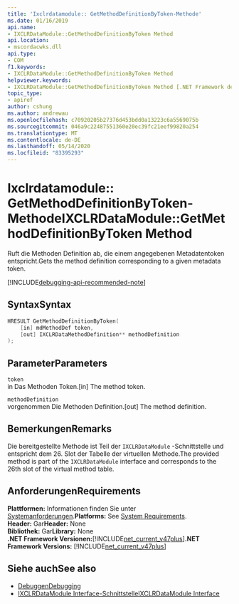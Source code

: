 ```yaml
---
title: 'Ixclrdatamodule:: GetMethodDefinitionByToken-Methode'
ms.date: 01/16/2019
api.name:
- IXCLRDataModule::GetMethodDefinitionByToken Method
api.location:
- mscordacwks.dll
api.type:
- COM
f1.keywords:
- IXCLRDataModule::GetMethodDefinitionByToken Method
helpviewer.keywords:
- IXCLRDataModule::GetMethodDefinitionByToken Method [.NET Framework debugging]
topic_type:
- apiref
author: cshung
ms.author: andrewau
ms.openlocfilehash: c70920205b27376d453bdd0a13223c6a5569075b
ms.sourcegitcommit: 046a9c22487551360e20ec39fc21eef99820a254
ms.translationtype: MT
ms.contentlocale: de-DE
ms.lasthandoff: 05/14/2020
ms.locfileid: "83395293"
---
```

# <a name="ixclrdatamodulegetmethoddefinitionbytoken-method"></a><span data-ttu-id="1328a-102">Ixclrdatamodule:: GetMethodDefinitionByToken-Methode</span><span class="sxs-lookup"><span data-stu-id="1328a-102">IXCLRDataModule::GetMethodDefinitionByToken Method</span></span>

<span data-ttu-id="1328a-103">Ruft die Methoden Definition ab, die einem angegebenen Metadatentoken entspricht.</span><span class="sxs-lookup"><span data-stu-id="1328a-103">Gets the method definition corresponding to a given metadata token.</span></span>

[!INCLUDE[debugging-api-recommended-note](../../../../includes/debugging-api-recommended-note.md)]

## <a name="syntax"></a><span data-ttu-id="1328a-104">Syntax</span><span class="sxs-lookup"><span data-stu-id="1328a-104">Syntax</span></span>

```cpp
HRESULT GetMethodDefinitionByToken(
    [in] mdMethodDef token,
    [out] IXCLRDataMethodDefinition** methodDefinition
);
```

## <a name="parameters"></a><span data-ttu-id="1328a-105">Parameter</span><span class="sxs-lookup"><span data-stu-id="1328a-105">Parameters</span></span>

`token`\
<span data-ttu-id="1328a-106">in Das Methoden Token.</span><span class="sxs-lookup"><span data-stu-id="1328a-106">[in] The method token.</span></span>

`methodDefinition`\
<span data-ttu-id="1328a-107">vorgenommen Die Methoden Definition.</span><span class="sxs-lookup"><span data-stu-id="1328a-107">[out] The method definition.</span></span>

## <a name="remarks"></a><span data-ttu-id="1328a-108">Bemerkungen</span><span class="sxs-lookup"><span data-stu-id="1328a-108">Remarks</span></span>

<span data-ttu-id="1328a-109">Die bereitgestellte Methode ist Teil der `IXCLRDataModule` -Schnittstelle und entspricht dem 26. Slot der Tabelle der virtuellen Methode.</span><span class="sxs-lookup"><span data-stu-id="1328a-109">The provided method is part of the `IXCLRDataModule` interface and corresponds to the 26th slot of the virtual method table.</span></span>

## <a name="requirements"></a><span data-ttu-id="1328a-110">Anforderungen</span><span class="sxs-lookup"><span data-stu-id="1328a-110">Requirements</span></span>

<span data-ttu-id="1328a-111">**Plattformen:** Informationen finden Sie unter [Systemanforderungen](../../../../docs/framework/get-started/system-requirements.md).</span><span class="sxs-lookup"><span data-stu-id="1328a-111">**Platforms:** See [System Requirements](../../../../docs/framework/get-started/system-requirements.md).</span></span>  
<span data-ttu-id="1328a-112">**Header:** Gar</span><span class="sxs-lookup"><span data-stu-id="1328a-112">**Header:** None</span></span>  
<span data-ttu-id="1328a-113">**Bibliothek:** Gar</span><span class="sxs-lookup"><span data-stu-id="1328a-113">**Library:** None</span></span>  
<span data-ttu-id="1328a-114">**.NET Framework Versionen:**[!INCLUDE[net_current_v47plus](../../../../includes/net-current-v47plus.md)]</span><span class="sxs-lookup"><span data-stu-id="1328a-114">**.NET Framework Versions:** [!INCLUDE[net_current_v47plus](../../../../includes/net-current-v47plus.md)]</span></span>  

## <a name="see-also"></a><span data-ttu-id="1328a-115">Siehe auch</span><span class="sxs-lookup"><span data-stu-id="1328a-115">See also</span></span>

- [<span data-ttu-id="1328a-116">Debuggen</span><span class="sxs-lookup"><span data-stu-id="1328a-116">Debugging</span></span>](index.md)
- [<span data-ttu-id="1328a-117">IXCLRDataModule Interface-Schnittstelle</span><span class="sxs-lookup"><span data-stu-id="1328a-117">IXCLRDataModule Interface</span></span>](ixclrdatamodule-interface.md)
